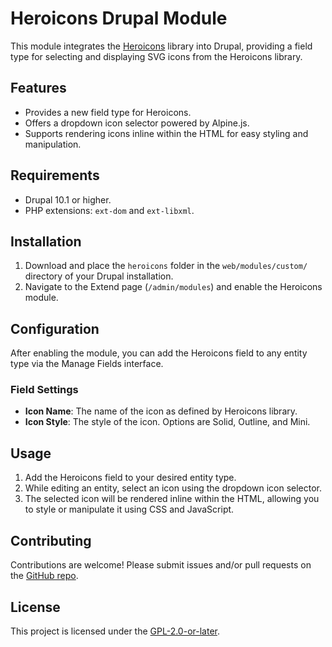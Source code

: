 # Heroicons Drupal Module

This module integrates the [Heroicons](https://heroicons.com/) library into Drupal, providing a field type for selecting and displaying SVG icons from the Heroicons library.

## Features

- Provides a new field type for Heroicons.
- Offers a dropdown icon selector powered by Alpine.js.
- Supports rendering icons inline within the HTML for easy styling and manipulation.

## Requirements

- Drupal 10.1 or higher.
- PHP extensions: `ext-dom` and `ext-libxml`.

## Installation

1. Download and place the `heroicons` folder in the `web/modules/custom/` directory of your Drupal installation.
2. Navigate to the Extend page (`/admin/modules`) and enable the Heroicons module.

## Configuration

After enabling the module, you can add the Heroicons field to any entity type via the Manage Fields interface.

### Field Settings

- **Icon Name**: The name of the icon as defined by Heroicons library.
- **Icon Style**: The style of the icon. Options are Solid, Outline, and Mini.

## Usage

1. Add the Heroicons field to your desired entity type.
2. While editing an entity, select an icon using the dropdown icon selector.
3. The selected icon will be rendered inline within the HTML, allowing you to style or manipulate it using CSS and JavaScript.

## Contributing

Contributions are welcome! Please submit issues and/or pull requests on the [GitHub repo](https://github.com/sinyayadynya/heroicons).

## License

This project is licensed under the [GPL-2.0-or-later](https://www.gnu.org/licenses/gpl-2.0.html).
